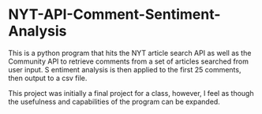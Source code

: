 # NYT-API-Comment-Sentiment-Analysis
This is a python program that hits the NYT article search API as well as the Community API to retrieve comments from a set of articles searched from user input. S
entiment analysis is then applied to the first 25 comments, then output to a csv file.

This project was initially a final project for a class, however, I feel as though the usefulness and capabilities of the program can be expanded.
